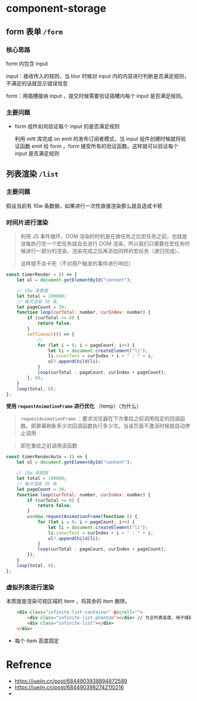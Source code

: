 # component-storage





## form 表单 `/form`

### 核心思路

form 内包含 input

input：接收传入的规则，当 blur 时候对 input 内的内容进行判断是否满足规则，不满足的话就显示错误信息

form：用插槽接纳 input ，提交时候需要验证插槽内每个 input 是否满足规则。

### 主要问题

* form 组件如何验证每个 input 的是否满足规则

  利用 mitt 库完成 on emit 的发布订阅者模式，当 input 组件创建时候就将验证函数 emit 给 form ，form 接受所有的验证函数。这样就可以验证每个 input 是否满足规则







## 列表渲染 `/list`



### 主要问题

假设当前有 10w 条数据，如果进行一次性直接渲染那么就会造成卡顿

### 时间片进行渲染

> 利用 JS 事件循环，DOM 渲染的时机是在微任务之后宏任务之前，也就是说每执行完一个宏任务就会去进行 DOM 渲染，所以我们只需要在宏任务时候进行一部分的渲染，渲染完成之后再添加同样的宏任务（递归完成）。
>
> 这样就不会卡死（不对用户触发的事件进行响应）

```js
const timerRender = () => {
	let ul = document.getElementById("content");

	// 10w 条数据
	let total = 100000;
	// 每次渲染 30 条
	let pageCount = 30;
	function loop(curTotal: number, curIndex: number) {
		if (curTotal <= 0) {
			return false;
		}
		setTimeout(() => {
			//
			for (let i = 0; i < pageCount; i++) {
				let li = document.createElement("li");
				li.innerText = curIndex + i + " : " + i;
				ul?.appendChild(li);
			}
			loop(curTotal - pageCount, curIndex + pageCount);
		}, 0);
	}
	loop(total, 0);
};
```





**使用 `requestAnimationFrame` 进行优化** （temp）（为什么）

>  `requestAnimationFrame`  ：要求浏览器在下次重绘之前调用指定的回调函数。即屏幕刷新多少次回调函数执行多少次。当该页面不激活时候就自动停止调用

> 即在重绘之前调用该函数

```js
const timerRenderAuto = () => {
	let ul = document.getElementById("content");

	// 10w 条数据
	let total = 100000;
	// 每次渲染 30 条
	let pageCount = 30;
	function loop(curTotal: number, curIndex: number) {
		if (curTotal <= 0) {
			return false;
		}
		window.requestAnimationFrame(function () {
			for (let i = 0; i < pageCount; i++) {
				let li = document.createElement("li");
				li.innerText = curIndex + i + " : " + i;
				ul?.appendChild(li);
			}
			loop(curTotal - pageCount, curIndex + pageCount);
		});
	}
	loop(total, 0);
};
```



### 虚拟列表进行渲染

本质就是渲染可视区域的 item ，将其余的 item 删除。

```html
	<div class="infinite-list-container" @scroll="">
		<div class="infinite-list-phantom"></div> // 为全列表高度，用于撑起滚动条
		<div class="infinite-list"></div>
	</div>
```

* 每个 item 高度固定





















# Refrence

* https://juejin.cn/post/6844903938894872589
* https://juejin.cn/post/6844903982742110216
* 

